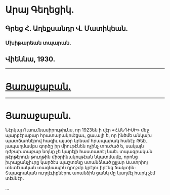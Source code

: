 # Արայ Գեղեցիկ.

## Գրեց Հ. Աղեքսանդր Վ. Մատիկեան.

### Մխիթարեան տպարան.

## Վիեննա, 1930.

---

# [Յառաջաբան.](#յառաջաբան-1)

---

# Յառաջաբան.

Նէրկայ Ուսումնասիրութիւնս, որ 1923են ի վէր «ՀԱՆԴԻՍԻ» մեջ պարբէրաբար հրատարակուէցաւ, ցաւալի ե, որ ինծմե անկախ պատճառնէրով հազիւ այսօր կրնամ հրապարակ հանէլ: Թեէւ յապաղմամբս գործը իր միութէնեն ոչինչ տուժած ե, սակայն դժբախտաբար նոյնը չե կարէլի հաստատէլ նաէւ տպագրական թէրթէրուն թուղթին միօրինակութէան նկատմամբ, որոնց իւրաքանչիւրը կարծէս պաշտօնը ստանձնած ըլլար Աւստրիոյ տնտէսական տագնապին դրոշմը կրէլու իրէնց ճակտին: Տպագրական ուղղէւիքնէրու աոանձին ցանկ մը կաղմէլ հարկ չէմ տէսնէր.

...
